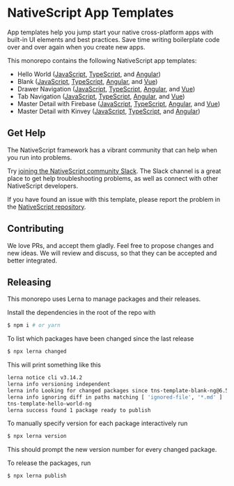 # NativeScript App Templates
App templates help you jump start your native cross-platform apps with built-in UI elements and best practices. Save time writing boilerplate code over and over again when you create new apps.

This monorepo contains the following NativeScript app templates:
- Hello World ([JavaScript](/packages/template-hello-world), [TypeScript](/packages/template-hello-world-ts), and [Angular](/packages/template-hello-world-ng))
- Blank ([JavaScript](/packages/template-blank), [TypeScript](/packages/template-blank-ts), [Angular](/packages/template-blank-ng), and [Vue](/packages/template-blank-vue))
- Drawer Navigation ([JavaScript](/packages/template-drawer-navigation), [TypeScript](/packages/template-drawer-navigation-ts), [Angular](/packages/template-drawer-navigation-ng), and [Vue](/packages/template-drawer-navigation-vue))
- Tab Navigation ([JavaScript](/packages/template-tab-navigation), [TypeScript](/packages/template-tab-navigation-ts), [Angular](/packages/template-tab-navigation-ng), and [Vue](/packages/template-tab-navigation-vue))
- Master Detail with Firebase ([JavaScript](/packages/template-master-detail), [TypeScript](/packages/template-master-detail-ts), [Angular](/packages/template-master-detail-ng), and [Vue](/packages/template-master-detail-vue))
- Master Detail with Kinvey ([JavaScript](/packages/template-master-detail-kinvey), [TypeScript](/packages/template-master-detail-kinvey-ts), and [Angular](/packages/template-master-detail-kinvey-ng))

## Get Help
The NativeScript framework has a vibrant community that can help when you run into problems.

Try [joining the NativeScript community Slack](http://developer.telerik.com/wp-login.php?action=slack-invitation). The Slack channel is a great place to get help troubleshooting problems, as well as connect with other NativeScript developers.

If you have found an issue with this template, please report the problem in the [NativeScript repository](https://github.com/NativeScript/NativeScript/issues).

## Contributing

We love PRs, and accept them gladly. Feel free to propose changes and new ideas. We will review and discuss, so that they can be accepted and better integrated.

## Releasing

This monorepo uses Lerna to manage packages and their releases.

Install the dependencies in the root of the repo with

```bash
$ npm i # or yarn
```

To list which packages have been changed since the last release

```bash
$ npx lerna changed
```

This will print something like this

```bash
lerna notice cli v3.14.2
lerna info versioning independent
lerna info Looking for changed packages since tns-template-blank-ng@6.5.4
lerna info ignoring diff in paths matching [ 'ignored-file', '*.md' ]
tns-template-hello-world-ng
lerna success found 1 package ready to publish
```

To manually specify version for each package interactively run

```bash
$ npx lerna version
```

This should prompt the new version number for every changed package.

To release the packages, run

```bash
$ npx lerna publish
```

